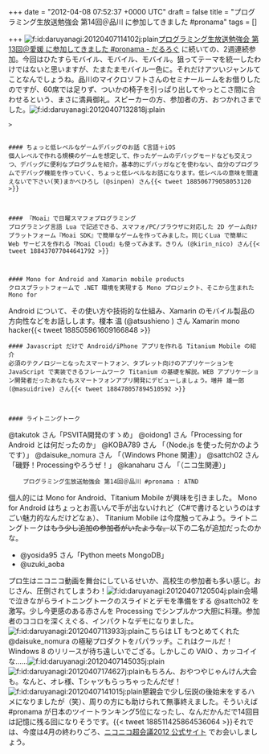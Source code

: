 
+++
date = "2012-04-08 07:52:37 +0000 UTC"
draft = false
title = "プログラミング生放送勉強会 第14回＠品川 に参加してきました #pronama"
tags = []

+++
<img src="http://cdn-ak.f.st-hatena.com/images/fotolife/d/daruyanagi/20120407/20120407114102.jpg" alt="f:id:daruyanagi:20120407114102j:plain" title="f:id:daruyanagi:20120407114102j:plain" class="hatena-fotolife"/><a href="http://daruyanagi.hatenablog.com/entry/2012/04/02/232457">プログラミング生放送勉強会 第13回＠愛媛 に参加してきました #pronama - だるろぐ</a> に続いての、2週連続参加。今回はひたすらモバイル、モバイル、モバイル。狙ってテーマを統一したわけではないと思いますが、たまたまモバイル一色に。それだけアツいジャンルてことなんでしょうね。品川のマイクロソフトさんのセミナールームをお借りしたのですが、60席では足りず、ついかの椅子を引っぱり出してやっとこさ間に合わせるという、まさに満員御礼。スピーカーの方、参加者の方、おつかれさまでした。<img src="http://cdn-ak.f.st-hatena.com/images/fotolife/d/daruyanagi/20120407/20120407132818.jpg" alt="f:id:daruyanagi:20120407132818j:plain" title="f:id:daruyanagi:20120407132818j:plain" class="hatena-fotolife"/>

    >
        

    #### ちょっと低レベルなゲームデバッグのお話 C言語＋iOS
    個人レベルで作れる規模のゲームを想定して、作ったゲームのデバッグモードなども交えつつ、デバッグに便利なプログラムを紹介。基本的にデバッガなどを使わない、自分のプログラムでデバッグ機能を作っていく、ちょっと低レベルなお話になります。低レベルの意味を間違えないで下さい(笑)まかべひろし (@sinpen) さん{{< tweet 188506779058053120 >}}



    #### 『Moai』で日曜スマフォプログラミング
    プログラミング言語 Lua で記述できる、スマフォ/PC/ブラウザに対応した 2D ゲーム向けプラットフォーム『Moai SDK』で簡単なゲームを作ってみました。同じくLua で簡単に Web サービスを作れる『Moai Cloud』も使ってみます。きりん (@kirin_nico) さん{{< tweet 188437077044641792 >}}



    #### Mono for Android and Xamarin mobile products
    クロスプラットフォームで .NET 環境を実現する Mono プロジェクト、そこから生まれた Mono for
Android について、その使い方や技術的な仕組み、Xamarin のモバイル製品の方向性などをお話しします。榎本 温 (@atsushieno ) さん Xamarin mono hacker{{< tweet 188505961609166848 >}}



    #### Javascript だけで Android/iPhone アプリを作れる Titanium Mobile の紹介
    必須のテクノロジーとなったスマートフォン、タブレット向けのアプリケーションを JavaScript で実装できるフレームワーク Titanium の基礎を解説。WEB アプリケーション開発者だったあなたもスマートフォンアプリ開発にデビューしましょう。増井 雄一郎 (@masuidrive) さん{{< tweet 188478057894510592 >}}



    #### ライトニングトーク
    

@takutok さん「PSVITA開発のすゝめ」
@oidong1 さん「Processing for Android とは何だったのか」
@KOBA789 さん 「（Node.js を使った何かのようです）」
@daisuke_nomura さん 「（Windows Phone 関連）」
@sattch02 さん「磯野！Processingやろうぜ！」
@kanaharu さん 「（ニコ生関連）」


        プログラミング生放送勉強会 第14回＠品川 #pronama : ATND
    
個人的には Mono for Android、Titanium Mobile が興味を引きました。 Mono for Android はちょっとお高いんで手が出ないけれど（C#で書けるというのはすごい魅力的なんだけどなぁ）、 Titanium Mobile は今度触ってみよう。ライトニングトークは<del>もう少し追加の参加者がいたような。</del>以下の二名が追加だったのかな。

<ul>
<li>@yosida95 さん「Python meets MongoDB」</li>
<li>@uzuki_aoba</li>
</ul>プロ生はニコニコ動画を舞台にしているせいか、高校生の参加者も多い感じ。おじさん、圧倒されてしまうわ！<img src="http://cdn-ak.f.st-hatena.com/images/fotolife/d/daruyanagi/20120407/20120407120504.jpg" alt="f:id:daruyanagi:20120407120504j:plain" title="f:id:daruyanagi:20120407120504j:plain" class="hatena-fotolife"/>会場で泣きながらライトニングトークのスライドとデモを準備をする @sattch02 を激写。少し今更感のある赤さんを Processing でシンプルかつ大胆に料理。参加者のココロを深くえぐる、インパクトなデモになりました。<img src="http://cdn-ak.f.st-hatena.com/images/fotolife/d/daruyanagi/20120407/20120407113933.jpg" alt="f:id:daruyanagi:20120407113933j:plain" title="f:id:daruyanagi:20120407113933j:plain" class="hatena-fotolife"/>こちらは LT もつとめてくれた @daisuke_nomura の極秘プロダクトをパパラッチ。これはクールだ！　Windows 8 のリリースが待ち遠しいでござる。しかしこの  VAIO 、カッコイイな……<img src="http://cdn-ak.f.st-hatena.com/images/fotolife/d/daruyanagi/20120407/20120407145035.jpg" alt="f:id:daruyanagi:20120407145035j:plain" title="f:id:daruyanagi:20120407145035j:plain" class="hatena-fotolife"/><img src="http://cdn-ak.f.st-hatena.com/images/fotolife/d/daruyanagi/20120407/20120407174627.jpg" alt="f:id:daruyanagi:20120407174627j:plain" title="f:id:daruyanagi:20120407174627j:plain" class="hatena-fotolife"/>もちろん、おやつやじゃんけん大会も。なんと、オレ様、Tシャツもらっちゃったんだぜ！<img src="http://cdn-ak.f.st-hatena.com/images/fotolife/d/daruyanagi/20120407/20120407141015.jpg" alt="f:id:daruyanagi:20120407141015j:plain" title="f:id:daruyanagi:20120407141015j:plain" class="hatena-fotolife"/>懇親会で少し伝説の後始末をするハメになりましたが（笑）、周りの方にも助けられて無事終えました。そういえば #pronama が日本のツイートランキング5位になったし、なんだかんだで14回目は記憶に残る回になりそうです。{{< tweet 188511425864536064 >}}それでは、今度は4月の終わりごろ、<a href="http://www.chokaigi.jp/">ニコニコ超会議2012 公式サイト</a> でお会いしましょう。


